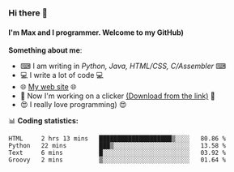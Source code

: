 ### Hi there 👋
#### I'm Max and I programmer. Welcome to my GitHub)

**Something about me**:
- ⌨ I am writing in _Python, Java, HTML/CSS, C/Assembler_ ⌨
- 💻 I write a lot of code 💻
- 🌐 [My web site](https://merive.herokuapp.com/) 🌐
- 🔘 Now I'm working on a clicker [(Download from the link)](https://merive.herokuapp.com/press1mtimes) 🔘
- 😍 I really love programming) 😍

📊 **Coding statistics:**
<!--START_SECTION:waka-->
```text
HTML     2 hrs 13 mins   ████████████████████▒░░░░   80.86 % 
Python   22 mins         ███▒░░░░░░░░░░░░░░░░░░░░░   13.58 % 
Text     6 mins          █░░░░░░░░░░░░░░░░░░░░░░░░   03.92 % 
Groovy   2 mins          ▒░░░░░░░░░░░░░░░░░░░░░░░░   01.64 % 
```
<!--END_SECTION:waka-->
